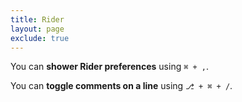 ```yaml
---
title: Rider
layout: page
exclude: true
---
```


You can **shower Rider preferences** using `⌘ + ,`.

You can **toggle comments on a line** using `⎇ + ⌘ + /`.
<!--stackedit_data:
eyJoaXN0b3J5IjpbOTMwNjIyMzA0LDk3Njk3NTk4Nl19
-->